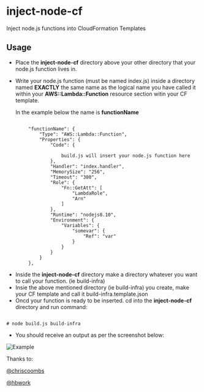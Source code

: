 # inject-node-cf
Inject node.js functions into CloudFormation Templates

## Usage

* Place the **inject-node-cf** directory above your other directory that your node.js function lives in.
* Write your node.js function (must be named index.js) inside a directory named **EXACTLY** the same name as the logical name you have called it within your  **AWS::Lambda::Function** resource section witin your CF template. 


    In the example below the name is **functionName**

```

        "functionName": {
            "Type": "AWS::Lambda::Function",
            "Properties": {
                "Code": {
                    
                    build.js will insert your node.js function here
                },
                "Handler": "index.handler",
                "MemorySize": "256",
                "Timeout": "300",
                "Role": {
                    "Fn::GetAtt": [
                        "LambdaRole",
                        "Arn"
                    ]
                },
                "Runtime": "nodejs8.10",
                "Environment": {
                    "Variables": {
                        "somevar": {
                            "Ref": "var"
                        }
                    }
                }
            }
        },

```

* Inside the **inject-node-cf** directory make a directory whatever you want to call your function. (ie build-infra)
* Insie the above mentioned directory (ie build-infra) you create, make your CF template and call it build-infra.template.json
* Oncd your function is ready to be inserted. cd into the **inject-node-cf**  directory and run command:

```

# node build.js build-infra

```

* You should receive an output as per the screenshot below:

![Example](https://s3-ap-southeast-2.amazonaws.com/760584908251-public/github_pictures/inject-node-cf.png)


Thanks to: 

[@chriscoombs](https://github.com/chriscoombs)

[@hbwork](https://github.com/hbwork)

